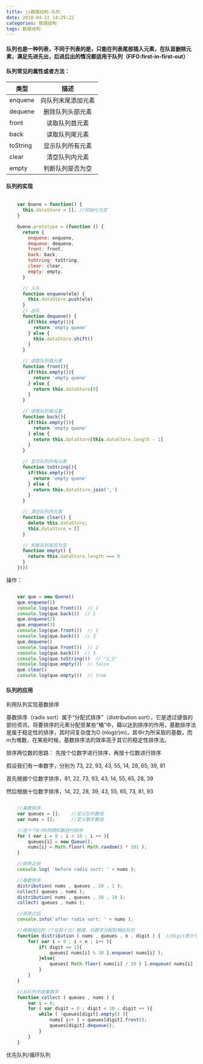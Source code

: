 ```yaml
---
title: js数据结构-队列
date: 2018-04-22 14:29:22
categories: 数据结构
tags: 数据结构
---
```


#### 队列也是一种列表，不同于列表的是，只能在列表尾部插入元素，在队首删除元素，满足先进先出，后进后出的情况都适用于队列（FIFO:first-in-first-out）


#### 队列常见的属性或者方法：

| 类型   |      描述      |
|----------|:-------------:|
| enquene |  向队列末尾添加元素 |
| dequene |    删除队列头部元素   |
| front | 读取队列首元素 |
| back | 读取队列尾元素 |
| toString | 显示队列所有元素 |
| clear | 清空队列内元素  |
| empty | 判断队列是否为空  |

#### 队列的实现

``` js

    var Quene = function() {
      this.dataStore = []; //初始化为空
    }

    Quene.prototype = (function () {
      return {
        enquene: enquene,
        dequene: dequene,
        front: front,
        back: back,
        toString: toString,
        clear: clear,
        empty: empty,
      }

      // 入队
      function enquene(ele) {
        this.dataStore.push(ele)
      }
      // 出队
      function dequene() {
        if(this.empty()){
          return 'empty quene'
        } else {
          this.dataStore.shift()
        }
      }

      // 读取队列首元素
      function front(){
        if(this.empty()){
          return 'empty quene'
        } else {
          return this.dataStore[0]
        }
      }

      // 读取队列尾元素
      function back(){
        if(this.empty()){
          return 'empty quene'
        } else {
          return this.dataStore[this.dataStore.length - 1]
        }
      }

      // 显示队列所有元素
      function toString(){
        if(this.empty()){
          return 'empty quene'
        } else {
          return this.dataStore.join(',')
        }
      }

      // 清空队列内元素
      function clear() {
        delete this.dataStore;
        this.dataStore = []
      }

      // 判断队列是否为空
      function empty() {
        return this.dataStore.length === 0
      }
    }())

```

操作：

``` js

    var que = new Quene()
    que.enquene(1)
    console.log(que.front())  // 1
    console.log(que.back())  // 1
    que.enquene(2)
    que.enquene(3)
    console.log(que.front())  // 1
    console.log(que.back())  // 3
    que.dequene()
    console.log(que.front())  // 2
    console.log(que.back())  // 3
    console.log(que.toString())  // "2,3"
    console.log(que.empty())  // false
    que.clear()
    console.log(que.empty())  // true

```

#### 队列的应用

利用队列实现基数排序

基数排序（radix sort）属于“分配式排序”（distribution sort），它是透过键值的部份资讯，将要排序的元素分配至某些“桶”中，藉以达到排序的作用，基数排序法是属于稳定性的排序，其时间复杂度为O (nlog(r)m)，其中r为所采取的基数，而m为堆数，在某些时候，基数排序法的效率高于其它的稳定性排序法。


排序两位数的思路： 先按个位数字进行排序，再按十位数进行排序

假设我们有一串数字，分别为 73, 22, 93, 43, 55, 14, 28, 65, 39, 81

首先根据个位数字排序，81, 22, 73, 93, 43, 14, 55, 65, 28, 39

然后根据十位数字排序，14, 22, 28, 39, 43, 55, 65, 73, 81, 93

``` js

    //基数排序
    var queues = [];    //定义队列数组
    var nums = [];      //定义数字数组

    //选十个0~99的随机数进行排序
    for ( var i = 0 ; i < 10 ; i ++ ){
        queues[i] = new Queue();
        nums[i] = Math.floor( Math.random() * 101 );
    }

    //排序之前
    console.log( 'before radix sort: ' + nums );

    //基数排序
    distribution( nums , queues , 10 , 1 );
    collect( queues , nums );
    distribution( nums , queues , 10 , 10 );
    collect( queues , nums );

    //排序之后
    console.info('after radix sort: ' + nums );

    //根据相应的（个位和十位）数值，将数字分配到相应队列
    function distribution ( nums , queues , n , digit ) {  //digit表示个位或者十位的值
        for( var i = 0 ; i < n ; i++ ){
            if( digit == 1){
                queues[ nums[i] % 10 ].enqueue( nums[i] );
            }else{
                queues[ Math.floor( nums[i] / 10 ) ].enqueue( nums[i] );
            }
        }
    }

    //从队列中收集数字
    function collect ( queues , nums ) {
        var i = 0;
        for ( var digit = 0 ; digit < 10 ; digit ++ ){
            while ( !queues[digit].empty() ){
                nums[ i++ ] = queues[digit].front();
                queues[digit].dequeue();
            }
        }
    }

```

优先队列/循环队列    